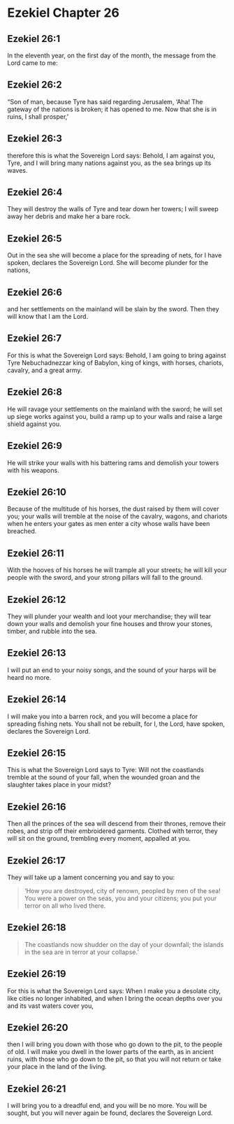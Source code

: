 # Ezekiel Chapter 26

## Ezekiel 26:1

In the eleventh year, on the first day of the month, the message from the Lord came to me:

## Ezekiel 26:2

“Son of man, because Tyre has said regarding Jerusalem, ‘Aha! The gateway of the nations is broken; it has opened to me. Now that she is in ruins, I shall prosper,’

## Ezekiel 26:3

therefore this is what the Sovereign Lord says: Behold, I am against you, Tyre, and I will bring many nations against you, as the sea brings up its waves.

## Ezekiel 26:4

They will destroy the walls of Tyre and tear down her towers; I will sweep away her debris and make her a bare rock.

## Ezekiel 26:5

Out in the sea she will become a place for the spreading of nets, for I have spoken, declares the Sovereign Lord. She will become plunder for the nations,

## Ezekiel 26:6

and her settlements on the mainland will be slain by the sword. Then they will know that I am the Lord.

## Ezekiel 26:7

For this is what the Sovereign Lord says: Behold, I am going to bring against Tyre Nebuchadnezzar king of Babylon, king of kings, with horses, chariots, cavalry, and a great army.

## Ezekiel 26:8

He will ravage your settlements on the mainland with the sword; he will set up siege works against you, build a ramp up to your walls and raise a large shield against you.

## Ezekiel 26:9

He will strike your walls with his battering rams and demolish your towers with his weapons.

## Ezekiel 26:10

Because of the multitude of his horses, the dust raised by them will cover you; your walls will tremble at the noise of the cavalry, wagons, and chariots when he enters your gates as men enter a city whose walls have been breached.

## Ezekiel 26:11

With the hooves of his horses he will trample all your streets; he will kill your people with the sword, and your strong pillars will fall to the ground.

## Ezekiel 26:12

They will plunder your wealth and loot your merchandise; they will tear down your walls and demolish your fine houses and throw your stones, timber, and rubble into the sea.

## Ezekiel 26:13

I will put an end to your noisy songs, and the sound of your harps will be heard no more.

## Ezekiel 26:14

I will make you into a barren rock, and you will become a place for spreading fishing nets. You shall not be rebuilt, for I, the Lord, have spoken, declares the Sovereign Lord.

## Ezekiel 26:15

This is what the Sovereign Lord says to Tyre: Will not the coastlands tremble at the sound of your fall, when the wounded groan and the slaughter takes place in your midst?

## Ezekiel 26:16

Then all the princes of the sea will descend from their thrones, remove their robes, and strip off their embroidered garments. Clothed with terror, they will sit on the ground, trembling every moment, appalled at you.

## Ezekiel 26:17

They will take up a lament concerning you and say to you:

> ‘How you are destroyed,
> city of renown,
> peopled by men of the sea!
> You were a power on the seas,
> you and your citizens;
> you put your terror on all who lived there.

## Ezekiel 26:18

> The coastlands now shudder
> on the day of your downfall;
> the islands in the sea
> are in terror at your collapse.’

## Ezekiel 26:19

For this is what the Sovereign Lord says: When I make you a desolate city, like cities no longer inhabited, and when I bring the ocean depths over you and its vast waters cover you,

## Ezekiel 26:20

then I will bring you down with those who go down to the pit, to the people of old. I will make you dwell in the lower parts of the earth, as in ancient ruins, with those who go down to the pit, so that you will not return or take your place in the land of the living.

## Ezekiel 26:21

I will bring you to a dreadful end, and you will be no more. You will be sought, but you will never again be found, declares the Sovereign Lord.
